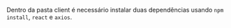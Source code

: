 Dentro da pasta client é necessário instalar duas dependências usando `npm install`, `react` e `axios`.
